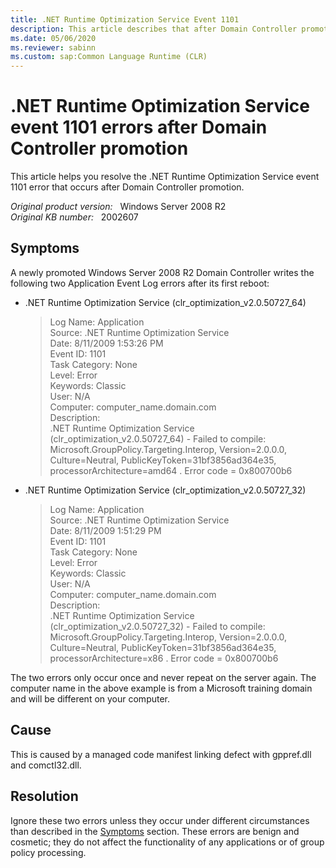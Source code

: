 ```yaml
---
title: .NET Runtime Optimization Service Event 1101
description: This article describes that after Domain Controller promotion, .NET Runtime Optimization Service event 1101 error occurs.
ms.date: 05/06/2020
ms.reviewer: sabinn
ms.custom: sap:Common Language Runtime (CLR)
---
```

# .NET Runtime Optimization Service event 1101 errors after Domain Controller promotion

This article helps you resolve the .NET Runtime Optimization Service event 1101 error that occurs after Domain Controller promotion.

_Original product version:_ &nbsp; Windows Server 2008 R2  
_Original KB number:_ &nbsp; 2002607

## Symptoms

A newly promoted Windows Server 2008 R2 Domain Controller writes the following two Application Event Log errors after its first reboot:

- .NET Runtime Optimization Service (clr_optimization_v2.0.50727_64)

    > Log Name: Application  
    > Source: .NET Runtime Optimization Service  
    > Date: 8/11/2009 1:53:26 PM  
    > Event ID: 1101  
    > Task Category: None  
    > Level: Error  
    > Keywords: Classic  
    > User: N/A  
    > Computer: computer_name.domain.com  
    > Description:  
    > .NET Runtime Optimization Service (clr_optimization_v2.0.50727_64) - Failed to compile: Microsoft.GroupPolicy.Targeting.Interop, Version=2.0.0.0, Culture=Neutral, PublicKeyToken=31bf3856ad364e35, processorArchitecture=amd64 . Error code = 0x800700b6

- .NET Runtime Optimization Service (clr_optimization_v2.0.50727_32)

    > Log Name: Application  
    > Source: .NET Runtime Optimization Service  
    > Date: 8/11/2009 1:51:29 PM  
    > Event ID: 1101  
    > Task Category: None  
    > Level: Error  
    > Keywords: Classic  
    > User: N/A  
    > Computer: computer_name.domain.com  
    > Description:  
    > .NET Runtime Optimization Service (clr_optimization_v2.0.50727_32) - Failed to compile: Microsoft.GroupPolicy.Targeting.Interop, Version=2.0.0.0, Culture=Neutral, PublicKeyToken=31bf3856ad364e35, processorArchitecture=x86 . Error code = 0x800700b6

The two errors only occur once and never repeat on the server again. The computer name in the above example is from a Microsoft training domain and will be different on your computer.

## Cause

This is caused by a managed code manifest linking defect with gppref.dll and comctl32.dll.

## Resolution

Ignore these two errors unless they occur under different circumstances than described in the [Symptoms](#symptoms) section. These errors are benign and cosmetic; they do not affect the functionality of any applications or of group policy processing.
